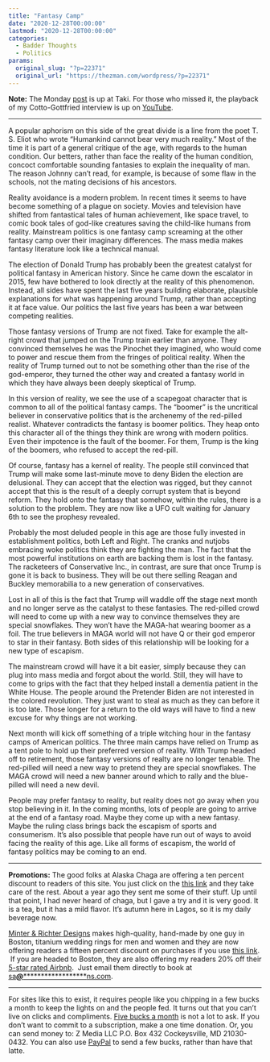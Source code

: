 ```yaml
---
title: "Fantasy Camp"
date: "2020-12-28T00:00:00"
lastmod: "2020-12-28T00:00:00"
categories:
  - Badder Thoughts
  - Politics
params:
  original_slug: "?p=22371"
  original_url: "https://thezman.com/wordpress/?p=22371"
---
```


**Note:** The Monday
<a href="https://www.takimag.com/article/now-what/" rel="noopener"
target="_blank">post</a> is up at Taki. For those who missed it, the
playback of my Cotto-Gottfried interview is up on
<a href="https://youtu.be/jrZAbwx0rfI" rel="noopener"
target="_blank">YouTube</a>.

------------------------------------------------------------------------

A popular aphorism on this side of the great divide is a line from the
poet T. S. Eliot who wrote “Humankind cannot bear very much reality.”
Most of the time it is part of a general critique of the age, with
regards to the human condition. Our betters, rather than face the
reality of the human condition, concoct comfortable sounding fantasies
to explain the inequality of man. The reason Johnny can’t read, for
example, is because of some flaw in the schools, not the mating
decisions of his ancestors.

Reality avoidance is a modern problem. In recent times it seems to have
become something of a plague on society. Movies and television have
shifted from fantastical tales of human achievement, like space travel,
to comic book tales of god-like creatures saving the child-like humans
from reality. Mainstream politics is one fantasy camp screaming at the
other fantasy camp over their imaginary differences. The mass media
makes fantasy literature look like a technical manual.

The election of Donald Trump has probably been the greatest catalyst for
political fantasy in American history. Since he came down the escalator
in 2015, few have bothered to look directly at the reality of this
phenomenon. Instead, all sides have spent the last five years building
elaborate, plausible explanations for what was happening around Trump,
rather than accepting it at face value. Our politics the last five years
has been a war between competing realities.

Those fantasy versions of Trump are not fixed. Take for example the
alt-right crowd that jumped on the Trump train earlier than anyone. They
convinced themselves he was the Pinochet they imagined, who would come
to power and rescue them from the fringes of political reality. When the
reality of Trump turned out to not be something other than the rise of
the god-emperor, they turned the other way and created a fantasy world
in which they have always been deeply skeptical of Trump.

In this version of reality, we see the use of a scapegoat character that
is common to all of the political fantasy camps. The “boomer” is the
uncritical believer in conservative politics that is the archenemy of
the red-pilled realist. Whatever contradicts the fantasy is boomer
politics. They heap onto this character all of the things they think are
wrong with modern politics. Even their impotence is the fault of the
boomer. For them, Trump is the king of the boomers, who refused to
accept the red-pill.

Of course, fantasy has a kernel of reality. The people still convinced
that Trump will make some last-minute move to deny Biden the election
are delusional. They can accept that the election was rigged, but they
cannot accept that this is the result of a deeply corrupt system that is
beyond reform. They hold onto the fantasy that somehow, within the
rules, there is a solution to the problem. They are now like a UFO cult
waiting for January 6th to see the prophesy revealed.

Probably the most deluded people in this age are those fully invested in
establishment politics, both Left and Right. The cranks and nutjobs
embracing woke politics think they are fighting the man. The fact that
the most powerful institutions on earth are backing them is lost in the
fantasy. The racketeers of Conservative Inc., in contrast, are sure that
once Trump is gone it is back to business. They will be out there
selling Reagan and Buckley memorabilia to a new generation of
conservatives.

Lost in all of this is the fact that Trump will waddle off the stage
next month and no longer serve as the catalyst to these fantasies. The
red-pilled crowd will need to come up with a new way to convince
themselves they are special snowflakes. They won’t have the MAGA-hat
wearing boomer as a foil. The true believers in MAGA world will not have
Q or their god emperor to star in their fantasy. Both sides of this
relationship will be looking for a new type of escapism.

The mainstream crowd will have it a bit easier, simply because they can
plug into mass media and forgot about the world. Still, they will have
to come to grips with the fact that they helped install a dementia
patient in the White House. The people around the Pretender Biden are
not interested in the colored revolution. They just want to steal as
much as they can before it is too late. Those longer for a return to the
old ways will have to find a new excuse for why things are not working.

Next month will kick off something of a triple witching hour in the
fantasy camps of American politics. The three main camps have relied on
Trump as a tent pole to hold up their preferred version of reality. With
Trump headed off to retirement, those fantasy versions of realty are no
longer tenable. The red-pilled will need a new way to pretend they are
special snowflakes. The MAGA crowd will need a new banner around which
to rally and the blue-pilled will need a new devil.

People may prefer fantasy to reality, but reality does not go away when
you stop believing in it. In the coming months, lots of people are going
to arrive at the end of a fantasy road. Maybe they come up with a new
fantasy. Maybe the ruling class brings back the escapism of sports and
consumerism. It’s also possible that people have run out of ways to
avoid facing the reality of this age. Like all forms of escapism, the
world of fantasy politics may be coming to an end.

------------------------------------------------------------------------

**Promotions:** The good folks at Alaska Chaga are offering a ten
percent discount to readers of this site. You just click on the
<a href="https://alaskachaga.us/discount/ZMAN" rel="noopener noreferrer"
target="_blank">this link</a> and they take care of the rest. About a
year ago they sent me some of their stuff. Up until that point, I had
never heard of chaga, but I gave a try and it is very good. It is a tea,
but it has a mild flavor. It’s autumn here in Lagos, so it is my daily
beverage now.

<a href="https://www.minterandrichterdesigns.com/"
rel="noreferrer nofollow noopener" target="_blank">Minter &amp; Richter
Designs</a> makes high-quality, hand-made by one guy in Boston, titanium
wedding rings for men and women and they are now offering readers a
fifteen percent discount on purchases if you use
<a href="https://www.minterandrichterdesigns.com/discount/ZMAN"
rel="noreferrer nofollow noopener" target="_blank">this link</a>. 
 <span class="highlight"><span class="colour"><span class="font"><span class="size">If
you are headed to Boston, they are also offering my readers 20% off
their <a
href="https://www.airbnb.com/users/7988017/listings?user_id=7988017&amp;s=3"
rel="noopener noreferrer" target="_blank">5-star rated Airbnb</a>.  Just
email them directly to book at
<a href="mailto:sa***@*********************ns.com"
data-original-string="fqSzZjAmnKGhEvo2v60ZJQ==cb7awRD3fKwweHFvBYz5c57f0tG3J+xZE5rmhIkSOycJqas9/sfb0yI2Jrm6TdoMX+v"><span
class="apbct-email-encoder"
data-original-string="U+Qnbc0fgrEYmuuPInwBag==cb7WA1Pge3U+lvHUr9ecLvKzjzX4f7JOz5FJqceLh9QsWudxKqx0FRLP/ME+WmUfDty"
title="This contact has been encoded by Anti-Spam by CleanTalk. Click to decode. To finish the decoding make sure that JavaScript is enabled in your browser.">sa<span
class="apbct-blur">***</span>@<span
class="apbct-blur">*********************</span>ns.com</span></a>.</span></span></span></span>

------------------------------------------------------------------------

For sites like this to exist, it requires people like you chipping in a
few bucks a month to keep the lights on and the people fed. It turns out
that you can’t live on clicks and compliments.
<a href="https://www.subscribestar.com/the-z-blog"
rel="noopener noreferrer" target="_blank">Five bucks a month</a> is not
a lot to ask. If you don’t want to commit to a subscription, make a one
time donation. Or, you can send money to: Z Media LLC P.O. Box 432
Cockeysville, MD 21030-0432. You can also use <a
href="https://www.paypal.com/cgi-bin/webscr?cmd=_s-xclick&amp;hosted_button_id=UDAS2Q8JYA6CN&amp;source=url"
rel="noopener noreferrer" target="_blank">PayPal</a> to send a few
bucks, rather than have that latte.

